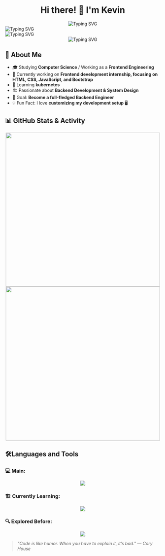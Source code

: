 <h1 align="center">Hi there! 👋 I'm Kevin</h1>

<p align="right">
  <div align="center">
    <img src="https://readme-typing-svg.demolab.com?font=Fira+Code&pause=1000&color=00A5E0&width=650&lines=Passionate+about+problem+solving;Always+looking+for+ways+to+grow+and+improve;Tech+Enthusiast+%26+Problem+Solver;Always+Learning+New+Things+%F0%9F%92%BB" alt="Typing SVG" />
  </div>
  <div>
    <img src="https://readme-typing-svg.demolab.com?font=Fira+Code&pause=1000&color=FF5733&center=true&vCenter=true&width=600&lines=Software+Developer;Frontend+Intern+Engineer;Always+Learning+New+Technologies+%F0%9F%92%BB" alt="Typing SVG" />
  </div>
  <div>
    <img src="https://readme-typing-svg.demolab.com?font=Fira+Code&pause=1000&color=00A5E0&width=900&lines=Aspiring+Frontend+Engineer;Currently+Learning:+Kubernetes;Frontend+Experience:+HTML+CSS+JavaScript+bootstrap;Passionate+about+Software+Development;Always+Improving+Skills+%F0%9F%8E%AF" alt="Typing SVG" />
  </div>
  <div align="center">
    <img src="https://readme-typing-svg.demolab.com?font=Fira+Code&pause=1000&color=00A5E0&width=500&lines=Frontend+%26+Backend+Developer;Dedicated+to+making+progress;Tech+Enthusiast+%26+Problem+Solver" alt="Typing SVG" />
  </div>
</p>

## 🚀 About Me
- 🎓 Studying **Computer Science** / Working as a **Frontend Engineering**
- 🔭 Currently working on **Frontend development internship, focusing on HTML, CSS, JavaScript, and Bootstrap**
- 🌱 Learning **kubernetes**
- 🏗️ Passionate about **Backend Development & System Design**
- 🎯 Goal: **Become a full-fledged Backend Engineer**
- 💡 Fun Fact: I love **customizing my development setup** 🖥️

## 📊 GitHub Stats & Activity
<div align="center">
  <img width="500em" src="https://github-readme-stats.vercel.app/api?username=Kevinlo9231&show_icons=true&theme=tokyonight" />
  <img width="500em" src="https://github-readme-streak-stats.herokuapp.com/?user=Kevinlo9231&theme=tokyonight" />
</div>

<!-- 
## 🌎 Let's Connect
<p align="center">
  <a href="https://linkedin.com/in/yourprofile">
    <img src="https://img.shields.io/badge/LinkedIn-blue?style=for-the-badge&logo=linkedin" />
  </a>
  <a href="mailto:your.email@example.com">
    <img src="https://img.shields.io/badge/Email-D14836?style=for-the-badge&logo=gmail&logoColor=white" />
  </a>
  <a href="https://yourwebsite.com">
    <img src="https://img.shields.io/badge/Portfolio-24292e?style=for-the-badge&logo=github&logoColor=white" />
  </a>
</p>
-->

## 🛠️Languages and Tools
<div align="center">
  <h3 align="left">💻 Main:</h3>  
  <img src="https://skillicons.dev/icons?i=js,html,css,bootstrap,nodejs,linux,git,cpp" />  

  <h3 align="left">🏗️ Currently Learning:</h3>
  <img src="https://skillicons.dev/icons?i=docker,kubernetes,java,jquery" />  

  <h3 align="left">🔍 Explored Before:</h3>  
  <img src="https://skillicons.dev/icons?i=figma,unity" /> 
</div>



> _"Code is like humor. When you have to explain it, it’s bad." — Cory House_





